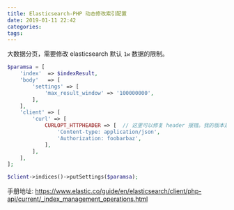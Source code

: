 ```yaml
---
title: Elasticsearch-PHP 动态修改索引配置
date: 2019-01-11 22:42
categories:
tags:
---
```


大数据分页，需要修改 elasticsearch 默认 `1w` 数据的限制。

```php
$paramsa = [
    'index'  => $indexResult,
    'body'   => [
        'settings' => [
            'max_result_window' => '100000000',
        ],
    ],
    'client' => [
        'curl' => [
            CURLOPT_HTTPHEADER => [  // 这里可以修复 header 报错。我的版本是 elasticsearch-php 2.3
                'Content-type: application/json',  
                'Authorization: foobarbaz',
            ],
        ],
    ],
];

$client->indices()->putSettings($paramsa);
```

手册地址: https://www.elastic.co/guide/en/elasticsearch/client/php-api/current/_index_management_operations.html
